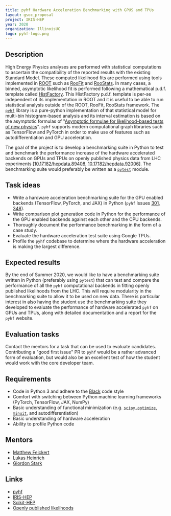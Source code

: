 ```yaml
---
title: pyhf Hardware Acceleration Benchmarking with GPUS and TPUs
layout: gsoc_proposal
project: IRIS-HEP
year: 2020
organization: IllinoisUC
logo: pyhf-logo.png
---
```


## Description

High Energy Physics analyses are performed with statistical computations to
ascertain the compatibility of the reported results with the existing Standard
Model. These computed likelihood fits are performed using tools implemented in
[ROOT](https://root.cern.ch/) such as [RooFit](https://root.cern.ch/roofit) and
[RooStats](https://root.cern/doc/master/group__Roostats.html). In many cases, a
binned, asymptotic likelihood fit is performed following a mathematical p.d.f.
template called [HistFactory](https://cds.cern.ch/record/1456844). This
HistFactory p.d.f. template is per-se independent of its implementation in ROOT
and it is useful to be able to run statistical analysis outside of the ROOT,
RooFit, RooStats framework. The [`pyhf`](https://github.com/scikit-hep/pyhf)
library is a pure-python implementation of that statistical model for multi-bin
histogram-based analysis and its interval estimation is based on the asymptotic
formulas of
"[Asymptotic formulae for likelihood-based tests of new physics](https://arxiv.org/abs/1007.1727)".
`pyhf` supports modern computational graph libraries such as TensorFlow and
PyTorch in order to make use of features such as autodifferentiation and GPU
acceleration.

The goal of the project is to develop a benchmarking suite in Python to test and
benchmark the performance increase of the hardware accelerated backends on GPUs
and TPUs on openly published physics data from LHC experiments
[[10.17182/hepdata.89408](https://doi.org/10.17182/hepdata.89408),
[10.17182/hepdata.92006](https://doi.org/10.17182/hepdata.92006)]. The
benchmarking suite would preferably be written as a
[`pytest`](https://docs.pytest.org/en/latest/) module.

## Task ideas

- Write a hardware acceleration benchmarking suite for the GPU enabled backends
  (TensorFlow, PyTorch, and JAX) in Python (`pyhf` Issues
  [301](https://github.com/scikit-hep/pyhf/issues/301),
  [348](https://github.com/scikit-hep/pyhf/issues/348)).
- Write comparison plot generation code in Python for the performance of the GPU
  enabled backends against each other and the CPU backends.
- Thoroughly document the performance benchmarking in the form of a case study.
- Evaluate the hardware acceleration test suite using Google TPUs.
- Profile the `pyhf` codebase to determine where the hardware acceleration is
  making the largest difference.

## Expected results

By the end of Summer 2020, we would like to have a benchmarking suite written in
Python (preferably using `pytest`) that can test and compare the performance of
all the `pyhf` computational backends in fitting openly published likelihoods
from the LHC. This will require modularity in the benchmarking suite to allow it
to be used on new data. There is particular interest in also having the student
use the benchmarking suite they developed to evaluate the performance of
hardware accelerated `pyhf` on GPUs and TPUs, along with detailed documentation
and a report for the `pyhf` website.

## Evaluation tasks

Contact the mentors for a task that can be used to evaluate candidates.
Contributing a "good first issue" PR to `pyhf` would be a rather advanced form
of evaluation, but would also be an excellent test of how the student would work
with the core developer team.

## Requirements

- Code in Python 3 and adhere to the [Black](https://github.com/psf/black) code
  style
- Comfort with switching between Python machine learning frameworks (PyTorch,
  TensorFlow, JAX, NumPy)
- Basic understanding of functional minimization (e.g.
  [`scipy.optimize`](https://docs.scipy.org/doc/scipy/reference/optimize.html),
  [`minuit`](https://iminuit.readthedocs.io/en/latest/), and
  autodifferentiation)
- Basic understanding of hardware acceleration
- Ability to profile Python code

## Mentors

- [Matthew Feickert](mailto:matthew.feickert@cern.ch)
- [Lukas Heinrich](mailto:lukas.heinrich@cern.ch)
- [Giordon Stark](mailto:giordon.holtsberg.stark@cern.ch)

## Links

- [pyhf](https://github.com/scikit-hep/pyhf)
- [IRIS-HEP](https://iris-hep.org)
- [Scikit-HEP](https://scikit-hep.org)
- [Openly published likelihoods](https://atlas.cern/updates/atlas-news/new-open-likelihoods)
